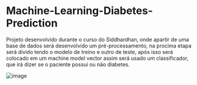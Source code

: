 # Machine-Learning-Diabetes-Prediction


Projeto desenvolvido durante o curso do Siddhardhan, onde apartir de uma base de dados será desenvolvido um pré-processamento, na procima etapa será divido tendo o modelo de treino e outro de teste, após isso será colocado em um machine model vector assim será usado um classificador, que irá dizer se o paciente possui ou não diabetes.

![image](https://user-images.githubusercontent.com/43407672/216988807-187d20d6-68f4-4b16-b16c-4cbaf9b8d040.png)
